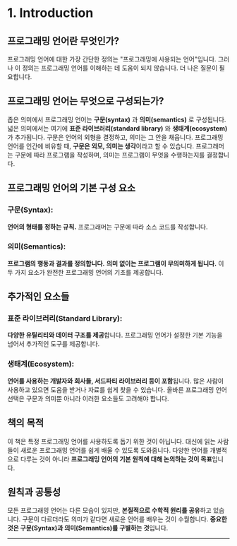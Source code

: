 # 1. Introduction

## 프로그래밍 언어란 무엇인가?
프로그래밍 언어에 대한 가장 간단한 정의는 "프로그래밍에 사용되는 언어"입니다. 그러나 이 정의는 프로그래밍 언어를 이해하는 데 도움이 되지 않습니다. 더 나은 질문이 필요합니다.

## 프로그래밍 언어는 무엇으로 구성되는가?
좁은 의미에서 프로그래밍 언어는 **구문(syntax)** 과 **의미(semantics)** 로 구성됩니다. 넓은 의미에서는 여기에 **표준 라이브러리(standard library)** 와 **생태계(ecosystem)** 가 추가됩니다. 구문은 언어의 외형을 결정하고, 의미는 그 안을 채웁니다. 프로그래밍 언어를 인간에 비유할 때, **구문은 외모, 의미는 생각**이라고 할 수 있습니다. 프로그래머는 구문에 따라 프로그램을 작성하며, 의미는 프로그램이 무엇을 수행하는지를 결정합니다.

## 프로그래밍 언어의 기본 구성 요소
### 구문(Syntax):
**언어의 형태를 정하는 규칙.**
프로그래머는 구문에 따라 소스 코드를 작성합니다.

### 의미(Semantics):
**프로그램의 행동과 결과를 정의합니다.**
**의미 없이는 프로그램이 무의미하게 됩니다.**
이 두 가지 요소가 완전한 프로그래밍 언어의 기초를 제공합니다.

## 추가적인 요소들
### 표준 라이브러리(Standard Library):
**다양한 유틸리티와 데이터 구조를 제공**합니다.
프로그래밍 언어가 설정한 기본 기능을 넘어서 추가적인 도구를 제공합니다.

### 생태계(Ecosystem):
**언어를 사용하는 개발자와 회사들, 서드파티 라이브러리 등이 포함**됩니다.
많은 사람이 사용하고 있으면 도움을 받거나 자료를 쉽게 찾을 수 있습니다.
올바른 프로그래밍 언어 선택은 구문과 의미뿐 아니라 이러한 요소들도 고려해야 합니다.

## 책의 목적
이 책은 특정 프로그래밍 언어를 사용하도록 돕기 위한 것이 아닙니다. 대신에 읽는 사람들이 새로운 프로그래밍 언어를 쉽게 배울 수 있도록 도와줍니다. 다양한 언어를 개별적으로 다루는 것이 아니라 **프로그래밍 언어의 기본 원칙에 대해 논의하는 것이 목표**입니다.

## 원칙과 공통성
모든 프로그래밍 언어는 다른 모습이 있지만, **본질적으로 수학적 원리를 공유**하고 있습니다. 구문이 다르더라도 의미가 같다면 새로운 언어를 배우는 것이 수월합니다. **중요한 것은 구문(Syntax)과 의미(Semantics)를 구별하는 것**입니다.

---
